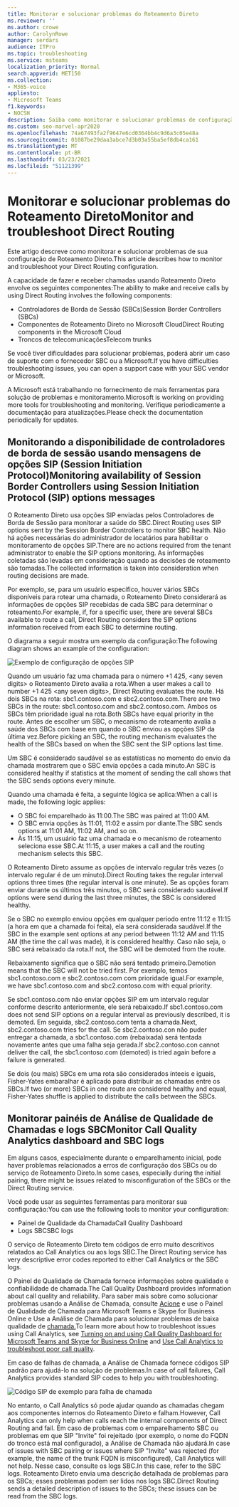```yaml
---
title: Monitorar e solucionar problemas do Roteamento Direto
ms.reviewer: ''
ms.author: crowe
author: CarolynRowe
manager: serdars
audience: ITPro
ms.topic: troubleshooting
ms.service: msteams
localization_priority: Normal
search.appverid: MET150
ms.collection:
- M365-voice
appliesto:
- Microsoft Teams
f1.keywords:
- NOCSH
description: Saiba como monitorar e solucionar problemas de configuração de Roteamento Direto, incluindo Controladores de Borda de Sessão, Componentes de Roteamento Direto e Troncos de Telecomunicações.
ms.custom: seo-marvel-apr2020
ms.openlocfilehash: 74a67493fa2f9647e6cd0364bb4c9d6a3c05e48a
ms.sourcegitcommit: 01087be29daa3abce7d3b03a55ba5ef8db4ca161
ms.translationtype: MT
ms.contentlocale: pt-BR
ms.lasthandoff: 03/23/2021
ms.locfileid: "51121399"
---
```

# <a name="monitor-and-troubleshoot-direct-routing"></a><span data-ttu-id="f35cc-103">Monitorar e solucionar problemas do Roteamento Direto</span><span class="sxs-lookup"><span data-stu-id="f35cc-103">Monitor and troubleshoot Direct Routing</span></span>

<span data-ttu-id="f35cc-104">Este artigo descreve como monitorar e solucionar problemas de sua configuração de Roteamento Direto.</span><span class="sxs-lookup"><span data-stu-id="f35cc-104">This article describes how to monitor and troubleshoot your Direct Routing configuration.</span></span> 

<span data-ttu-id="f35cc-105">A capacidade de fazer e receber chamadas usando Roteamento Direto envolve os seguintes componentes:</span><span class="sxs-lookup"><span data-stu-id="f35cc-105">The ability to make and receive calls by using Direct Routing involves the following components:</span></span> 

- <span data-ttu-id="f35cc-106">Controladores de Borda de Sessão (SBCs)</span><span class="sxs-lookup"><span data-stu-id="f35cc-106">Session Border Controllers (SBCs)</span></span> 
- <span data-ttu-id="f35cc-107">Componentes de Roteamento Direto no Microsoft Cloud</span><span class="sxs-lookup"><span data-stu-id="f35cc-107">Direct Routing components in the Microsoft Cloud</span></span> 
- <span data-ttu-id="f35cc-108">Troncos de telecomunicações</span><span class="sxs-lookup"><span data-stu-id="f35cc-108">Telecom trunks</span></span> 

<span data-ttu-id="f35cc-109">Se você tiver dificuldades para solucionar problemas, poderá abrir um caso de suporte com o fornecedor SBC ou a Microsoft.</span><span class="sxs-lookup"><span data-stu-id="f35cc-109">If you have difficulties troubleshooting issues, you can open a support case with your SBC vendor or Microsoft.</span></span> 

<span data-ttu-id="f35cc-110">A Microsoft está trabalhando no fornecimento de mais ferramentas para solução de problemas e monitoramento.</span><span class="sxs-lookup"><span data-stu-id="f35cc-110">Microsoft is working on providing more tools for troubleshooting and monitoring.</span></span> <span data-ttu-id="f35cc-111">Verifique periodicamente a documentação para atualizações.</span><span class="sxs-lookup"><span data-stu-id="f35cc-111">Please check the documentation periodically for updates.</span></span> 

## <a name="monitoring-availability-of-session-border-controllers-using-session-initiation-protocol-sip-options-messages"></a><span data-ttu-id="f35cc-112">Monitorando a disponibilidade de controladores de borda de sessão usando mensagens de opções SIP (Session Initiation Protocol)</span><span class="sxs-lookup"><span data-stu-id="f35cc-112">Monitoring availability of Session Border Controllers using Session Initiation Protocol (SIP) options messages</span></span>

<span data-ttu-id="f35cc-113">O Roteamento Direto usa opções SIP enviadas pelos Controladores de Borda de Sessão para monitorar a saúde do SBC.</span><span class="sxs-lookup"><span data-stu-id="f35cc-113">Direct Routing uses SIP options sent by the Session Border Controllers to monitor SBC health.</span></span> <span data-ttu-id="f35cc-114">Não há ações necessárias do administrador de locatários para habilitar o monitoramento de opções SIP.</span><span class="sxs-lookup"><span data-stu-id="f35cc-114">There are no actions required from the tenant administrator to enable the SIP options monitoring.</span></span> <span data-ttu-id="f35cc-115">As informações coletadas são levadas em consideração quando as decisões de roteamento são tomadas.</span><span class="sxs-lookup"><span data-stu-id="f35cc-115">The collected information is taken into consideration when routing decisions are made.</span></span> 

<span data-ttu-id="f35cc-116">Por exemplo, se, para um usuário específico, houver vários SBCs disponíveis para rotear uma chamada, o Roteamento Direto considerará as informações de opções SIP recebidas de cada SBC para determinar o roteamento.</span><span class="sxs-lookup"><span data-stu-id="f35cc-116">For example, if, for a specific user, there are several SBCs available to route a call, Direct Routing considers the SIP options information received from each SBC to determine routing.</span></span> 

<span data-ttu-id="f35cc-117">O diagrama a seguir mostra um exemplo da configuração:</span><span class="sxs-lookup"><span data-stu-id="f35cc-117">The following diagram shows an example of the configuration:</span></span> 

![Exemplo de configuração de opções SIP](media/sip-options-config-example.png)

<span data-ttu-id="f35cc-119">Quando um usuário faz uma chamada para o número +1 425, \<any seven digits> o Roteamento Direto avalia a rota.</span><span class="sxs-lookup"><span data-stu-id="f35cc-119">When a user makes a call to number +1 425 \<any seven digits>, Direct Routing evaluates the route.</span></span> <span data-ttu-id="f35cc-120">Há dois SBCs na rota: sbc1.contoso.com e sbc2.contoso.com.</span><span class="sxs-lookup"><span data-stu-id="f35cc-120">There are two SBCs in the route: sbc1.contoso.com and sbc2.contoso.com.</span></span> <span data-ttu-id="f35cc-121">Ambos os SBCs têm prioridade igual na rota.</span><span class="sxs-lookup"><span data-stu-id="f35cc-121">Both SBCs have equal priority in the route.</span></span> <span data-ttu-id="f35cc-122">Antes de escolher um SBC, o mecanismo de roteamento avalia a saúde dos SBCs com base em quando o SBC enviou as opções SIP da última vez.</span><span class="sxs-lookup"><span data-stu-id="f35cc-122">Before picking an SBC, the routing mechanism evaluates the health of the SBCs based on when the SBC sent the SIP options last time.</span></span> 

<span data-ttu-id="f35cc-123">Um SBC é considerado saudável se as estatísticas no momento do envio da chamada mostrarem que o SBC envia opções a cada minuto.</span><span class="sxs-lookup"><span data-stu-id="f35cc-123">An SBC is considered healthy if statistics at the moment of sending the call shows that the SBC sends options every minute.</span></span>  

<span data-ttu-id="f35cc-124">Quando uma chamada é feita, a seguinte lógica se aplica:</span><span class="sxs-lookup"><span data-stu-id="f35cc-124">When a call is made, the following logic applies:</span></span>

- <span data-ttu-id="f35cc-125">O SBC foi emparelhado às 11:00.</span><span class="sxs-lookup"><span data-stu-id="f35cc-125">The SBC was paired at 11:00 AM.</span></span>  
- <span data-ttu-id="f35cc-126">O SBC envia opções às 11:01, 11:02 e assim por diante.</span><span class="sxs-lookup"><span data-stu-id="f35cc-126">The SBC sends options at 11:01 AM, 11:02 AM, and so on.</span></span>  
- <span data-ttu-id="f35cc-127">Às 11:15, um usuário faz uma chamada e o mecanismo de roteamento seleciona esse SBC.</span><span class="sxs-lookup"><span data-stu-id="f35cc-127">At 11:15, a user makes a call and the routing mechanism selects this SBC.</span></span> 

<span data-ttu-id="f35cc-128">O Roteamento Direto assume as opções de intervalo regular três vezes (o intervalo regular é de um minuto).</span><span class="sxs-lookup"><span data-stu-id="f35cc-128">Direct Routing takes the regular interval options three times (the regular interval is one minute).</span></span> <span data-ttu-id="f35cc-129">Se as opções foram enviar durante os últimos três minutos, o SBC será considerado saudável.</span><span class="sxs-lookup"><span data-stu-id="f35cc-129">If options were send during the last three minutes, the SBC is considered healthy.</span></span>

<span data-ttu-id="f35cc-130">Se o SBC no exemplo enviou opções em qualquer período entre 11:12 e 11:15 (a hora em que a chamada foi feita), ela será considerada saudável.</span><span class="sxs-lookup"><span data-stu-id="f35cc-130">If the SBC in the example sent options at any period between 11:12 AM and 11:15 AM (the time the call was made), it is considered healthy.</span></span> <span data-ttu-id="f35cc-131">Caso não seja, o SBC será rebaixado da rota.</span><span class="sxs-lookup"><span data-stu-id="f35cc-131">If not, the SBC will be demoted from the route.</span></span> 

<span data-ttu-id="f35cc-132">Rebaixamento significa que o SBC não será tentado primeiro.</span><span class="sxs-lookup"><span data-stu-id="f35cc-132">Demotion means that the SBC will not be tried first.</span></span> <span data-ttu-id="f35cc-133">Por exemplo, temos sbc1.contoso.com e sbc2.contoso.com com prioridade igual.</span><span class="sxs-lookup"><span data-stu-id="f35cc-133">For example, we have sbc1.contoso.com and sbc2.contoso.com with equal priority.</span></span>  

<span data-ttu-id="f35cc-134">Se sbc1.contoso.com não enviar opções SIP em um intervalo regular conforme descrito anteriormente, ele será rebaixado.</span><span class="sxs-lookup"><span data-stu-id="f35cc-134">If sbc1.contoso.com does not send SIP options on a regular interval as previously described, it is demoted.</span></span> <span data-ttu-id="f35cc-135">Em seguida, sbc2.contoso.com tenta a chamada.</span><span class="sxs-lookup"><span data-stu-id="f35cc-135">Next, sbc2.contoso.com tries for the call.</span></span> <span data-ttu-id="f35cc-136">Se sbc2.contoso.con não puder entregar a chamada, a sbc1.contoso.com (rebaixada) será tentada novamente antes que uma falha seja gerada.</span><span class="sxs-lookup"><span data-stu-id="f35cc-136">If sbc2.contoso.con cannot deliver the call, the sbc1.contoso.com (demoted) is tried again before a failure is generated.</span></span> 

<span data-ttu-id="f35cc-137">Se dois (ou mais) SBCs em uma rota são considerados ínteeis e iguais, Fisher-Yates embaralhar é aplicado para distribuir as chamadas entre os SBCs.</span><span class="sxs-lookup"><span data-stu-id="f35cc-137">If two (or more) SBCs in one route are considered healthy and equal, Fisher-Yates shuffle is applied to distribute the calls between the SBCs.</span></span>

## <a name="monitor-call-quality-analytics-dashboard-and-sbc-logs"></a><span data-ttu-id="f35cc-138">Monitorar painéis de Análise de Qualidade de Chamadas e logs SBC</span><span class="sxs-lookup"><span data-stu-id="f35cc-138">Monitor Call Quality Analytics dashboard and SBC logs</span></span> 
 
<span data-ttu-id="f35cc-139">Em alguns casos, especialmente durante o emparelhamento inicial, pode haver problemas relacionados a erros de configuração dos SBCs ou do serviço de Roteamento Direto.</span><span class="sxs-lookup"><span data-stu-id="f35cc-139">In some cases, especially during the initial pairing, there might be issues related to misconfiguration of the SBCs or the Direct Routing service.</span></span> 

<span data-ttu-id="f35cc-140">Você pode usar as seguintes ferramentas para monitorar sua configuração:</span><span class="sxs-lookup"><span data-stu-id="f35cc-140">You can use the following tools to monitor your configuration:</span></span>  
 
- <span data-ttu-id="f35cc-141">Painel de Qualidade da Chamada</span><span class="sxs-lookup"><span data-stu-id="f35cc-141">Call Quality Dashboard</span></span> 
- <span data-ttu-id="f35cc-142">Logs SBC</span><span class="sxs-lookup"><span data-stu-id="f35cc-142">SBC logs</span></span> 

<span data-ttu-id="f35cc-143">O serviço de Roteamento Direto tem códigos de erro muito descritivos relatados ao Call Analytics ou aos logs SBC.</span><span class="sxs-lookup"><span data-stu-id="f35cc-143">The Direct Routing service has very descriptive error codes reported to either Call Analytics or the SBC logs.</span></span> 

<span data-ttu-id="f35cc-144">O Painel de Qualidade de Chamada fornece informações sobre qualidade e confiabilidade de chamada.</span><span class="sxs-lookup"><span data-stu-id="f35cc-144">The Call Quality Dashboard provides information about call quality and reliability.</span></span> <span data-ttu-id="f35cc-145">Para saber mais sobre como solucionar problemas usando a Análise de Chamada, consulte [Acione](/SkypeForBusiness/using-call-quality-in-your-organization/turning-on-and-using-call-quality-dashboard) e use o Painel de Qualidade de Chamada para Microsoft Teams e Skype for Business Online e Use a Análise de Chamada para solucionar problemas de baixa qualidade de [chamada.](/SkypeForBusiness/using-call-quality-in-your-organization/use-call-analytics-to-troubleshoot-poor-call-quality)</span><span class="sxs-lookup"><span data-stu-id="f35cc-145">To learn more about how to troubleshoot issues using Call Analytics, see [Turning on and using Call Quality Dashboard for Microsoft Teams and Skype for Business Online](/SkypeForBusiness/using-call-quality-in-your-organization/turning-on-and-using-call-quality-dashboard) and [Use Call Analytics to troubleshoot poor call quality](/SkypeForBusiness/using-call-quality-in-your-organization/use-call-analytics-to-troubleshoot-poor-call-quality).</span></span> 

<span data-ttu-id="f35cc-146">Em caso de falhas de chamada, a Análise de Chamada fornece códigos SIP padrão para ajudá-lo na solução de problemas.</span><span class="sxs-lookup"><span data-stu-id="f35cc-146">In case of call failures, Call Analytics provides standard SIP codes to help you with troubleshooting.</span></span> 

![Código SIP de exemplo para falha de chamada](media/failed-response-code.png)

<span data-ttu-id="f35cc-148">No entanto, o Call Analytics só pode ajudar quando as chamadas chegam aos componentes internos do Roteamento Direto e falham.</span><span class="sxs-lookup"><span data-stu-id="f35cc-148">However, Call Analytics can only help when calls reach the internal components of Direct Routing and fail.</span></span> <span data-ttu-id="f35cc-149">Em caso de problemas com o emparelhamento SBC ou problemas em que SIP "Invite" foi rejeitado (por exemplo, o nome do FQDN do tronco está mal configurado), a Análise de Chamada não ajudará.</span><span class="sxs-lookup"><span data-stu-id="f35cc-149">In case of issues with SBC pairing or issues where SIP "Invite" was rejected (for example, the name of the trunk FQDN is misconfigured), Call Analytics will not help.</span></span> <span data-ttu-id="f35cc-150">Nesse caso, consulte os logs SBC.</span><span class="sxs-lookup"><span data-stu-id="f35cc-150">In this case, refer to the SBC logs.</span></span> <span data-ttu-id="f35cc-151">Roteamento Direto envia uma descrição detalhada de problemas para os SBCs; esses problemas podem ser lidos nos logs SBC.</span><span class="sxs-lookup"><span data-stu-id="f35cc-151">Direct Routing sends a detailed description of issues to the SBCs; these issues can be read from the SBC logs.</span></span>